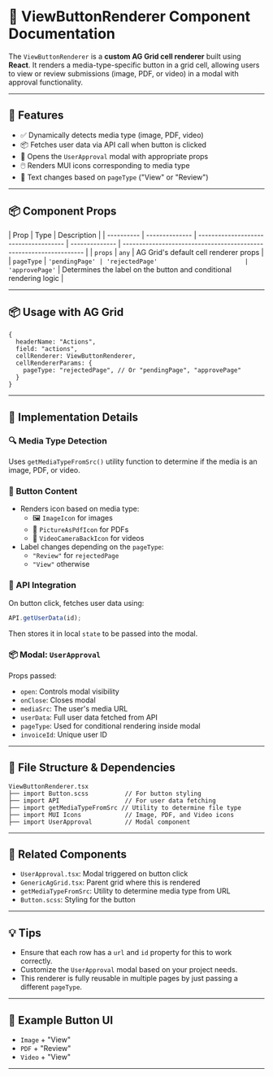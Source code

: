 # 🎯 ViewButtonRenderer Component Documentation

The `ViewButtonRenderer` is a **custom AG Grid cell renderer** built using **React**. It renders a media-type-specific button in a grid cell, allowing users to view or review submissions (image, PDF, or video) in a modal with approval functionality.

---

## 🚀 Features

- ✅ Dynamically detects media type (image, PDF, video)
- 📦 Fetches user data via API call when button is clicked
- 🧩 Opens the `UserApproval` modal with appropriate props
- 🖱️ Renders MUI icons corresponding to media type
- 🔁 Text changes based on `pageType` ("View" or "Review")

---

## 📦 Component Props

| Prop       | Type           | Description                           |
| ---------- | -------------- | ------------------------------------- | -------------- | ------------------------------------------------------------------ |
| `props`    | `any`          | AG Grid's default cell renderer props |
| `pageType` | `'pendingPage' | 'rejectedPage'                        | 'approvePage'` | Determines the label on the button and conditional rendering logic |

---

## 📦 Usage with AG Grid

```tsx
{
  headerName: "Actions",
  field: "actions",
  cellRenderer: ViewButtonRenderer,
  cellRendererParams: {
    pageType: "rejectedPage", // Or "pendingPage", "approvePage"
  }
}
```

---

## 🧠 Implementation Details

### 🔍 Media Type Detection

Uses `getMediaTypeFromSrc()` utility function to determine if the media is an image, PDF, or video.

### 🎨 Button Content

- Renders icon based on media type:
  - 🖼️ `ImageIcon` for images
  - 📄 `PictureAsPdfIcon` for PDFs
  - 🎥 `VideoCameraBackIcon` for videos
- Label changes depending on the `pageType`:
  - `"Review"` for `rejectedPage`
  - `"View"` otherwise

### 🧵 API Integration

On button click, fetches user data using:

```ts
API.getUserData(id);
```

Then stores it in local `state` to be passed into the modal.

### 📦 Modal: `UserApproval`

Props passed:

- `open`: Controls modal visibility
- `onClose`: Closes modal
- `mediaSrc`: The user's media URL
- `userData`: Full user data fetched from API
- `pageType`: Used for conditional rendering inside modal
- `invoiceId`: Unique user ID

---

## 📁 File Structure & Dependencies

```
ViewButtonRenderer.tsx
├── import Button.scss          // For button styling
├── import API                  // For user data fetching
├── import getMediaTypeFromSrc // Utility to determine file type
├── import MUI Icons            // Image, PDF, and Video icons
├── import UserApproval         // Modal component
```

---

## 🧩 Related Components

- `UserApproval.tsx`: Modal triggered on button click
- `GenericAgGrid.tsx`: Parent grid where this is rendered
- `getMediaTypeFromSrc`: Utility to determine media type from URL
- `Button.scss`: Styling for the button

---

## 💡 Tips

- Ensure that each row has a `url` and `id` property for this to work correctly.
- Customize the `UserApproval` modal based on your project needs.
- This renderer is fully reusable in multiple pages by just passing a different `pageType`.

---

## 🔧 Example Button UI

- `Image` + "View"
- `PDF` + "Review"
- `Video` + "View"

---

